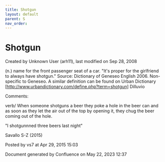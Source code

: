 ```yaml
---
title: Shotgun
layout: default
parent: S
nav_order:
---
```


# Shotgun

Created by  Unknown User (arh11), last modified on Sep 28, 2008

(n.) name for the front passenger seat of a car. &quot;It's proper for the girlfriend to always have shotgun.&quot; Source: Dictionary of Geneseo English 2006. Non-specific to Geneseo. A similar definition can be found on Urban Dictionary [http://www.urbandictionary.com/define.php?term=shotgun] Dilluvio

Comments:

verb/ When someone shotguns a beer they poke a hole in the beer can and as soon as they let the air out of the top by opening it, they chug the beer coming out of the hole. 

&quot;I shotgunnned three beers last night&quot;

Savallo S-Z (2015)

Posted by vs7 at Apr 29, 2015 15:03

Document generated by Confluence on May 22, 2023 12:37


